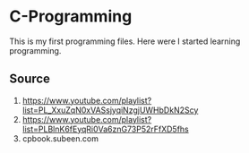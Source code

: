 # C-Programming
This is my first programming files.
Here were I started learning programming.

## Source
1) https://www.youtube.com/playlist?list=PL_XxuZqN0xVASsjyqiNzgjUWHbDkN2Scy
2) https://www.youtube.com/playlist?list=PLBlnK6fEyqRi0Va6znG73P52rFfXD5fhs
3) cpbook.subeen.com
